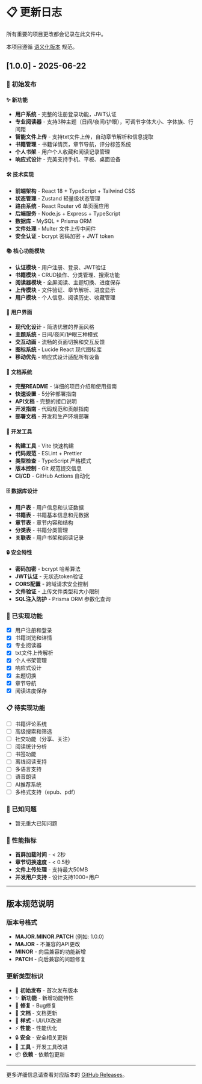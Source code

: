 # 📋 更新日志

所有重要的项目更改都会记录在此文件中。

本项目遵循 [语义化版本](https://semver.org/) 规范。

## [1.0.0] - 2025-06-22

### 🎉 初始发布

#### ✨ 新功能
- **用户系统** - 完整的注册登录功能，JWT认证
- **专业阅读器** - 支持3种主题（日间/夜间/护眼），可调节字体大小、字体族、行间距
- **智能文件上传** - 支持txt文件上传，自动章节解析和信息提取
- **书籍管理** - 书籍详情页，章节导航，评分标签系统
- **个人书架** - 用户个人收藏和阅读记录管理
- **响应式设计** - 完美支持手机、平板、桌面设备

#### 🛠️ 技术实现
- **前端架构** - React 18 + TypeScript + Tailwind CSS
- **状态管理** - Zustand 轻量级状态管理
- **路由系统** - React Router v6 单页面应用
- **后端服务** - Node.js + Express + TypeScript
- **数据库** - MySQL + Prisma ORM
- **文件处理** - Multer 文件上传中间件
- **安全认证** - bcrypt 密码加密 + JWT token

#### 📚 核心功能模块
- **认证模块** - 用户注册、登录、JWT验证
- **书籍模块** - CRUD操作、分类管理、搜索功能
- **阅读器模块** - 全屏阅读、主题切换、进度保存
- **上传模块** - 文件验证、章节解析、进度显示
- **用户模块** - 个人信息、阅读历史、收藏管理

#### 🎨 用户界面
- **现代化设计** - 简洁优雅的界面风格
- **主题系统** - 日间/夜间/护眼三种模式
- **交互动画** - 流畅的页面切换和交互反馈
- **图标系统** - Lucide React 现代图标库
- **移动优先** - 响应式设计适配所有设备

#### 📖 文档系统
- **完整README** - 详细的项目介绍和使用指南
- **快速设置** - 5分钟部署指南
- **API文档** - 完整的接口说明
- **开发指南** - 代码规范和贡献指南
- **部署文档** - 开发和生产环境部署

#### 🔧 开发工具
- **构建工具** - Vite 快速构建
- **代码规范** - ESLint + Prettier
- **类型检查** - TypeScript 严格模式
- **版本控制** - Git 规范提交信息
- **CI/CD** - GitHub Actions 自动化

#### 🗄️ 数据库设计
- **用户表** - 用户信息和认证数据
- **书籍表** - 书籍基本信息和元数据
- **章节表** - 章节内容和结构
- **分类表** - 书籍分类管理
- **关联表** - 用户书架和阅读记录

#### 🔒 安全特性
- **密码加密** - bcrypt 哈希算法
- **JWT认证** - 无状态token验证
- **CORS配置** - 跨域请求安全控制
- **文件验证** - 上传文件类型和大小限制
- **SQL注入防护** - Prisma ORM 参数化查询

### 🎯 已实现功能
- [x] 用户注册和登录
- [x] 书籍浏览和详情
- [x] 专业阅读器
- [x] txt文件上传解析
- [x] 个人书架管理
- [x] 响应式设计
- [x] 主题切换
- [x] 章节导航
- [x] 阅读进度保存

### 📋 待实现功能
- [ ] 书籍评论系统
- [ ] 高级搜索和筛选
- [ ] 社交功能（分享、关注）
- [ ] 阅读统计分析
- [ ] 书签功能
- [ ] 离线阅读支持
- [ ] 多语言支持
- [ ] 语音朗读
- [ ] AI推荐系统
- [ ] 多格式支持（epub、pdf）

### 🐛 已知问题
- 暂无重大已知问题

### 🚀 性能指标
- **首屏加载时间** - < 2秒
- **章节切换速度** - < 0.5秒
- **文件上传处理** - 支持最大50MB
- **并发用户支持** - 设计支持1000+用户

---

## 版本规范说明

### 版本号格式
- **MAJOR.MINOR.PATCH** (例如: 1.0.0)
- **MAJOR** - 不兼容的API更改
- **MINOR** - 向后兼容的功能新增
- **PATCH** - 向后兼容的问题修复

### 更新类型标识
- 🎉 **初始发布** - 首次发布版本
- ✨ **新功能** - 新增功能特性
- 🐛 **修复** - Bug修复
- 📝 **文档** - 文档更新
- 🎨 **样式** - UI/UX改进
- ⚡ **性能** - 性能优化
- 🔒 **安全** - 安全相关更新
- 🔧 **工具** - 开发工具改进
- 📦 **依赖** - 依赖包更新

---

更多详细信息请查看对应版本的 [GitHub Releases](../../releases)。